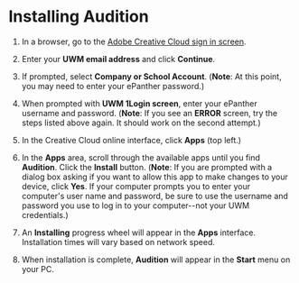 # Installing Audition

1. In a browser, go to the [Adobe Creative Cloud sign in screen](https://creativecloud.adobe.com).
2. Enter your **UWM email address** and click **Continue**.
3. If prompted, select **Company or School Account**. \(**Note**: At this point, you may need to enter your ePanther password.\)
4. When prompted with **UWM 1Login screen**, enter your ePanther username and password. \(**Note**: If you see an **ERROR** screen, try the steps listed above again. It should work on the second attempt.\)
5. In the Creative Cloud online interface, click **Apps** \(top left.\)

6. In the **Apps** area, scroll through the available apps until you find **Audition**. Click the **Install** button. \(**Note**: If you are prompted with a dialog box asking if you want to allow this app to make changes to your device, click **Yes**. If your computer prompts you to enter your computer's user name and password, be sure to use the username and password you use to log in to your computer--not your UWM credentials.\)

7. An **Installing** progress wheel will appear in the **Apps** interface. Installation times will vary based on network speed.

8. When installation is complete, **Audition** will appear in the **Start** menu on your PC.



